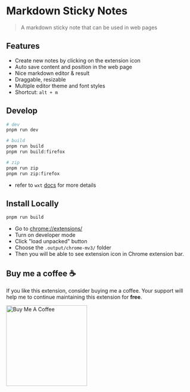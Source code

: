 # Markdown Sticky Notes

> A markdown sticky note that can be used in web pages

## Features

- Create new notes by clicking on the extension icon
- Auto save content and position in the web page
- Nice markdown editor & result
- Draggable, resizable
- Multiple editor theme and font styles
- Shortcut: `alt + m`

## Develop

```sh
# dev
pnpm run dev

# build
pnpm run build
pnpm run build:firefox

# zip
pnpm run zip
pnpm run zip:firefox
```

- refer to `wxt` [docs](https://wxt.dev/guide/introduction.html) for more details


## Install Locally

```sh
pnpm run build
```

- Go to [chrome://extensions/](chrome://extensions/)
- Turn on developer mode
- Click "load unpacked" button
- Choose the `.output/chrome-mv3/` folder
- Then you will be able to see extension icon in Chrome extension bar.


## Buy me a coffee ☕️

<p>
  If you like this extension, consider buying me a coffee. Your support
  will help me to continue maintaining this extension for <strong>free</strong>.
</p>
<a
  href="https://www.buymeacoffee.com/qiwei"
  target="_blank"
  rel="noopener noreferrer"
>
  <img
    src="https://cdn.buymeacoffee.com/buttons/v2/default-yellow.png"
    alt="Buy Me A Coffee"
    width="217"
  />
</a>
